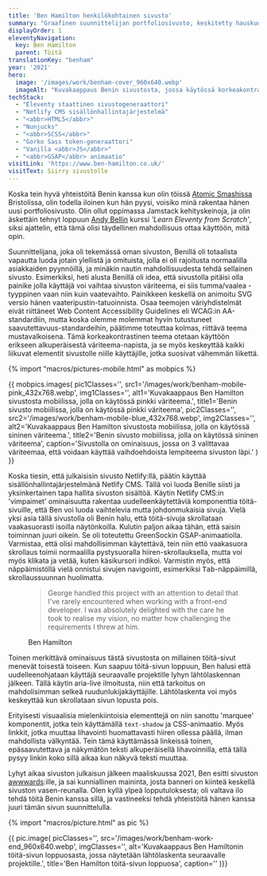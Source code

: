 ```yaml
---
title: 'Ben Hamilton henkilökohtainen sivusto'
summary: "Graafinen suunnittelijan portfoliosivusto, keskitetty hauskuuteen ja visuaaliseen innostukseen ilman, että saavutettavuus jää unohtamatta."
displayOrder: 1
eleventyNavigation:
  key: Ben Hamilton
  parent: Töitä
translationKey: "benham"
year: '2021'
hero:
  image: '/images/work/benham-cover_960x640.webp'
  imageAlt: "Kuvakaappaus Benin sivustosta, jossa käytössä korkeakontrastinen väriteeema."
techStack:
  - "Eleventy staattinen sivustogeneraattori"
  - "Netlify CMS sisällönhallintajärjestelmä"
  - "<abbr>HTML5</abbr>"
  - "Nunjucks"
  - "<abbr>SCSS</abbr>"
  - "Gorko Sass token-generaattori"
  - "Vanilla <abbr>JS</abbr>"
  - "<abbr>GSAP</abbr> animaatio"
visitLink: 'https://www.ben-hamilton.co.uk/'
visitText: Siirry sivustolle
---
```


Koska tein hyvä yhteistöitä Benin kanssa kun olin töissä [Atomic Smashissa](https://www.atomicsmash.co.uk/) Bristolissa, olin todella iloinen kun hän pyysi, voisiko minä rakentaa hänen uusi portfoliosivusto. Olin ollut oppimassa Jamstack kehityskeinoja, ja olin äskettäin tehnyt loppuun [Andy Bellin](https://piccalil.li/) kurssi <span lang="en">_'Learn Eleventy from Scratch'_</span>, siksi ajattelin, että tämä olisi täydellinen mahdollisuus ottaa käyttöön, mitä opin.

Suunnittelijana, joka oli tekemässä oman sivuston, Benillä oli totaalista vapautta luoda jotain ylellistä ja omituista, jolla ei oli rajoitusta normaalilla asiakkaiden pyynnöillä, ja minäkin nautin mahdollisuudesta tehdä sellainen sivusto. Esimerkiksi, heti alusta Benillä oli idea, että sivustolla pitäisi olla painike jolla käyttäjä voi vaihtaa sivuston väriteema, ei siis tumma/vaalea -tyyppinen vaan niin kuin vaatevaihto. Painikkeen keskellä on animoitu SVG versio hänen vaateripustin-tatuoinnista. Osaa teemojen väriyhdistelmät eivät riittäneet <span lang="en">Web Content Accessibility Guidelines</span> eli <abbr>WCAG</abbr>:in AA-standardiin, mutta koska olemme molemmat hyvin tutustuneet saavutettavuus-standardeihin, päätimme toteuttaa kolmas, riittävä teema mustavalkoisena. Tämä korkeakontrastinen teema otetaan käyttöön erikseen alkuperäisestä väriteema-napista, ja se myös keskeyttää kaikki liikuvat elementit sivustolle niille käyttäjille, jotka suosivat vähemmän liikettä.

{% import "macros/pictures-mobile.html" as mobpics %}

{{ mobpics.images(
    pic1Classes='',
    src1='/images/work/benham-mobile-pink_432x768.webp',
    img1Classes='',
    alt1='Kuvakaappaus Ben Hamilton sivustosta mobiilissa, jolla on käytössä pinkki väriteema.',
    title1='Benin sivusto mobiilissa, jolla on käytössä pinkki väriteema',
    pic2Classes='',
    src2='/images/work/benham-mobile-blue_432x768.webp',
    img2Classes='',
    alt2='Kuvakaappaus Ben Hamilton sivustosta mobiilissa, jolla on käytössä sininen väriteema.',
    title2='Benin sivusto mobiilissa, jolla on käytössä sininen väriteema',
    caption='Sivustolla on ominaisuus, jossa on 3 valittavaa väriteemaa, että voidaan käyttää vaihdoehdoista lempiteema sivuston läpi.'
) }}

Koska tiesin, että julkaisisin sivusto Netlify:llä, päätin käyttää sisällönhallintajärjestelmänä Netlify CMS. Tällä voi luoda Benille siisti ja yksinkertainen tapa hallita sivuston sisältöä. Käytin Netlify CMS:in 'vimpaimet' ominaisuutta rakentaa uudelleenkäytettäviä komponenttia töitä-sivuille, että Ben voi luoda vaihtelevia mutta johdonmukaisia sivuja. Vielä yksi asia tällä sivustolla oli Benin halu, että töitä-sivuja skrollataan vaakasuorasti isoilla näytönkoilla. Kulutin paljon aikaa tähän, että saisin toiminnan juuri oikein. Se oli toteutettu GreenSockin <abbr>GSAP</abbr>-animaatiolla. Varmistaa, että olisi mahdollisimman käytettävä, tein niin ettö vaakasuora skrollaus toimii normaalilla pystysuoralla hiiren-skrollauksella, mutta voi myös klikata ja vetää, kuten käsikursori indikoi. Varmistin myös, että näppäimistöllä vielä onnistui sivujen navigointi, esimerkiksi <kbd>Tab</kbd>-näppäimillä, skrollaussuunnan huolimatta.

<figure class="blockquote">
    <blockquote lang="en">
        <p>
        George handled this project with an attention to detail that I've rarely encountered when working with a front-end developer. I was absolutely delighted with the care he took to realise my vision, no matter how challenging the requirements I threw at him.
        </p>
    </blockquote>
    <figcaption>Ben Hamilton</figcaption>
</figure>

Toinen merkittävä ominaisuus tästä sivustosta on millainen töitä-sivut menevät toisestä toiseen. Kun saapuu töitä-sivun loppuun, Ben halusi että uudelleenohjataan käyttäjä seuraavalle projektille lyhyn lähtölaskennan jälkeen. Tällä käytin aria-live ilmoitusta, niin että tarkoitus on mahdolisimman selkeä ruudunlukijakäyttäjille. Lähtölaskenta voi myös keskeyttää kun skrollataan sivun lopusta pois.

Erityisesti visuaalisia mielenkiintoisia elementtejä on niin sanottu 'marquee' komponentit, jotka tein käyttämällä <code lang="en">text-shadow</code> ja <abbr>CSS</abbr>-animaatio. Myös linkkit, jotka muuttaa lihavointi huomattavasti hiiren ollessa päällä, ilman mahdollista välkyntää. Tein tämä käyttämässä linkeissä toinen, epäsaavutettava ja näkymätön teksti alkuperäisellä lihavoinnilla, että tällä pysyy linkin koko sillä aikaa kun näkyvä teksti muuttaa.

Lyhyt aikaa sivuston julkaisun jälkeen maaliskuussa 2021, Ben esitti sivuston [awwwards](https://www.awwwards.com/):ille, ja sai kunniallinen maininta, josta banneri on kiinteä keskellä sivuston vasen-reunalla. Olen kyllä ylpeä lopputuloksesta; oli valtava ilo tehdä töitä Benin kanssa sillä, ja vastineeksi tehdä yhteistöitä hänen kanssa juuri tämän sivun suunnittelulla.

{% import "macros/picture.html" as pic %}

{{ pic.image(
    picClasses='',
    src='/images/work/benham-work-end_960x640.webp',
    imgClasses='',
    alt='Kuvakaappaus Ben Hamiltonin töitä-sivun loppuosasta, jossa näytetään lähtölaskenta seuraavalle projektille.',
    title='Ben Hamilton töitä-sivun loppuosa',
    caption=''
)}}